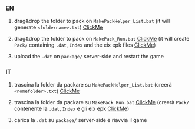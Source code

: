### EN
1. drag&drop the folder to pack on `MakePackHelper_List.bat`
(it will generate `<foldername>.txt`) [ClickMe](https://i.imgur.com/a5E5u6E.png)

2. drag&drop the folder to pack on `MakePack_Run.bat` [ClickMe](https://i.imgur.com/TPtgR5z.png)
(it will create `Pack/` containing `.dat`, `Index` and the eix epk files [ClickMe](https://i.imgur.com/pEvMWDx.png))

3. upload the `.dat` on `package/` server-side and restart the game

### IT
1. trascina la folder da packare su `MakePackHelper_List.bat`
(creerà `<nomefolder>.txt`) [ClickMe](https://i.imgur.com/a5E5u6E.png)

2. trascina la folder da packare su `MakePack_Run.bat` [ClickMe](https://i.imgur.com/TPtgR5z.png)
(creerà `Pack/` contenente la `.dat`, `Index` e gli eix epk [ClickMe](https://i.imgur.com/pEvMWDx.png))

3. carica la `.dat` su `package/` server-side e riavvia il game
